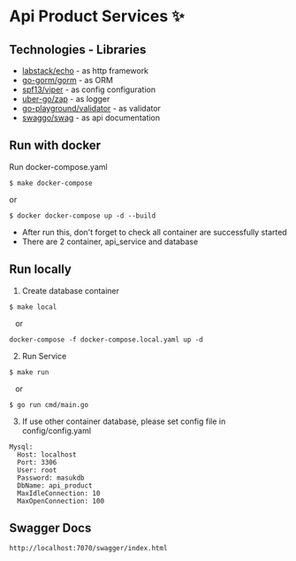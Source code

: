 # Api Product Services ✨

## Technologies - Libraries
* [labstack/echo](https://go.dev/dl/) - as http framework
* [go-gorm/gorm](https://github.com/go-gorm/gorm) - as ORM
* [spf13/viper](https://github.com/spf13/viper) - as config configuration
* [uber-go/zap](https://github.com/uber-go/zap) - as logger
* [go-playground/validator](https://github.com/go-playground/validator) - as validator
* [swaggo/swag](https://github.com/swaggo/swag) - as api documentation

## Run with docker
Run docker-compose.yaml
```
$ make docker-compose
```
or
```
$ docker docker-compose up -d --build
```
- After run this, don't forget to check all container are successfully started
- There are 2 container, api_service and database

## Run locally
1. Create database container
```
$ make local

```
&ensp; or
```
docker-compose -f docker-compose.local.yaml up -d
```
2. Run Service
```
$ make run
```
&ensp; or
```
$ go run cmd/main.go
```
3. If use other container database, please set config file in config/config.yaml
```
Mysql:
  Host: localhost
  Port: 3306
  User: root
  Password: masukdb
  DbName: api_product
  MaxIdleConnection: 10
  MaxOpenConnection: 100
```
## Swagger Docs
```
http://localhost:7070/swagger/index.html
```
